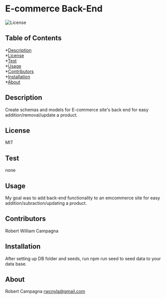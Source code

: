# E-commerce Back-End

![License](https://img.shields.io/badge/License-MIT-blue.svg)
## Table of Contents
*[Description](#description)<br>
*[License](#license)<br>
*[Test](#test)<br>
*[Usage](#usage)<br>
*[Contributors](#contributors)<br>
*[Installation](#installation)<br>
*[About](#about)

## Description
Create schemas and models for E-commerce site's back end for easy addition/removal/update a product.

## License
MIT

## Test
none

## Usage
My goal was to add back-end functionality to an emcommerce site for easy addition/subraction/updating a product.

## Contributors
Robert William Campagna

## Installation
After setting up DB folder and seeds, run npm run seed to seed data to your data base.  

## About
Robert Campagna
rwcnyla@gmail.com

